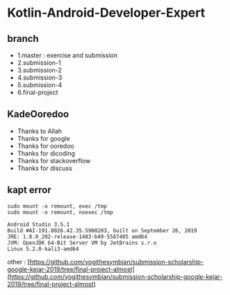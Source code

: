 # Kotlin-Android-Developer-Expert

## branch 

- 1.master : exercise and submission
- 2.submission-1
- 3.submission-2
- 4.submission-3
- 5.submission-4
- 6.final-project

## KadeOoredoo
- Thanks to Allah
- Thanks for google
- Thanks for ooredoo
- Thanks for dicoding
- Thanks for stackoverflow
- Thanks for discuss

## kapt error
```
sudo mount -o remount, exec /tmp
sudo mount -o remount, noexec /tmp
```

```
Android Studio 3.5.1
Build #AI-191.8026.42.35.5900203, built on September 26, 2019
JRE: 1.8.0_202-release-1483-b49-5587405 amd64
JVM: OpenJDK 64-Bit Server VM by JetBrains s.r.o
Linux 5.2.0-kali3-amd64
```
other : [https://github.com/yogithesymbian/submission-scholarship-google-kejar-2019/tree/final-project-almost](https://github.com/yogithesymbian/submission-scholarship-google-kejar-2019/tree/final-project-almost)
